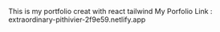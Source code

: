 This is my portfolio creat with react tailwind 
My Porfolio Link : extraordinary-pithivier-2f9e59.netlify.app
